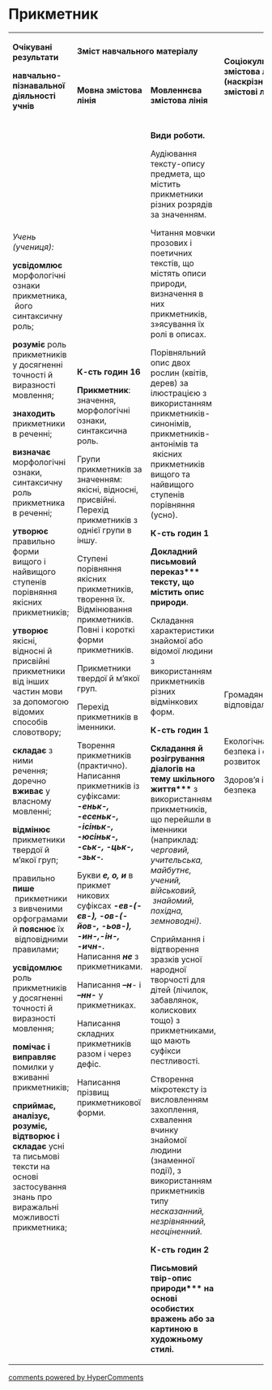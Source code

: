 <div id="hypercomments_widget" class="js-hypercomments-widget invisible"></div>

# Прикметник

<table>
<tbody>
<tr>
<td rowspan="2">
<p><strong>Очікувані результати</strong></p>
<p><strong>навчально-пізнавальної діяльності учнів </strong></p>
</td>
<td colspan="2">
<p><strong>Зміст навчального матеріалу</strong></p>
</td>
<td rowspan="2">
<p><strong>Соціокультурна змістова лінія (наскрізні змістові лінії)</strong></p>
</td>
<td rowspan="2">
<p><strong>Діяльнісна змістова лінія (компетентності)</strong></p>
</td>
</tr>
<tr>
<td>
<p><strong>Мовна змістова лінія &nbsp;</strong></p>
</td>
<td>
<p><strong>Мовленнєва змістова лінія </strong></p>
</td>
</tr>
<tr>
<td>
<p><em><span>Учень (учениця):</span></em></p>
<p><strong>усвідомлює </strong><span>морфологічні ознаки прикметника, &nbsp;його синтаксичну роль; &nbsp;</span></p>
<p><strong>розуміє</strong><span> роль прикметників у досягненні точності й виразності мовлення;</span></p>
<p><strong>знаходить</strong><span> прикметники в реченні;</span></p>
<p><strong>визначає </strong><span>морфологічні ознаки, синтаксичну роль прикметника в реченні; </span></p>
<p><strong>утворює </strong><span>правильно форми вищого і найвищого ступенів порівняння якісних прикметників; </span></p>
<p><strong>утворює</strong><span> якісні, відносні й присвійні прикметники від інших частин мови за допомогою відомих способів словотвору; </span></p>
<p><strong>складає</strong><span> з ними речення; доречно </span><strong>вживає</strong><span> у власному мовленні; &nbsp;</span></p>
<p><strong>відмінює</strong><span> прикметники твердої й м&rsquo;якої груп; </span></p>
<p><span>правильно</span><strong> пише </strong><span>&nbsp;прикметники з вивченими орфограмами й </span><strong>пояснює</strong><span> їх &nbsp;відповідними правилами; </span></p>
<p><strong>усвідомлює </strong><span>роль прикметників у досягненні точності й виразності мовлення;</span></p>
<p><strong>помічає і виправляє</strong><span> помилки у вживанні прикметників;</span></p>
<p><strong>сприймає, аналізує, розуміє, відтворює і складає</strong><span> усні та письмові тексти на основі застосування знань про виражальні можливості прикметника;</span></p>
<br /><br /></td>
<td>
<p><strong>К-сть годин 16</strong></p>
<p><strong>Прикметник</strong><span>: значення, морфологічні ознаки, синтаксична роль. </span></p>
<p><span>Групи прикметників за значенням: якісні, відносні, присвійні. Перехід прикметників з однієї групи в іншу.</span></p>
<p><span>Ступені порівняння якісних прикметників, творення їх. Відмінювання прикметників. Повні і короткі форми прикметників. </span></p>
<p><span>Прикметники твердої й м&rsquo;якої груп. </span></p>
<p><span>Перехід прикметників в іменники. </span></p>
<p><span>Творення прикметників (практично). Написання прикметників із суфіксами: </span><strong><em>-еньк-, -есеньк-, -ісіньк-, -юсіньк-, -ськ-, -цьк-, -зьк-.</em></strong></p>
<p><span>Букви </span><strong><em>е, о, и</em></strong><span> в прикмет никових суфіксах </span><strong><em>-ев-(-єв-), -ов-(-йов-, -ьов-), -ин-,-ін-, -ичн-. </em></strong><span>Написання </span><strong><em>не</em></strong> <span>з прикметниками. </span></p>
<p><span>Написання </span><strong><em>&ndash;н</em></strong><em><span>-</span></em><span> і </span><strong><em>&ndash;нн-</em></strong><span> у прикметниках.</span></p>
<p><span>Написання складних прикметників разом і через дефіс.</span></p>
<p><span>Написання прізвищ прикметникової форми.</span></p>
</td>
<td>
<p><strong>Види роботи.</strong></p>
<p><span>Аудіювання тексту-опису предмета, що містить прикметники різних розрядів за значенням. </span></p>
<p><span>Читання мовчки прозових і поетичних текстів, що містять описи природи, визначення в них прикметників, з&raquo;ясування їх ролі в описах.</span></p>
<p><span>Порівняльний опис двох рослин (квітів, дерев) за ілюстрацією з використанням прикметників-синонімів, прикметників-антонімів та &nbsp;якісних прикметників вищого та найвищого ступенів порівняння (усно).</span></p>
<p><strong>К-сть годин 1</strong></p>
<p><strong>Докладний письмовий переказ*** тексту, що містить опис природи</strong><span>. </span></p>
<p><span>Складання характеристики знайомої або відомої людини з використанням прикметників різних відмінкових форм.</span></p>
<p><strong>К-сть годин 1</strong></p>
<p><strong>Складання й розігрування діалогів на тему шкільного життя***</strong><span> з використанням прикметників, що перейшли в іменники (наприклад: </span><em><span>черговий, учительська, майбутнє, учений, військовий, &nbsp;знайомий, похідна, земноводні).</span></em></p>
<p><span>Сприймання і відтворення зразків усної народної творчості для дітей (лічилок, забавлянок, колискових тощо) з прикметниками, що мають суфікси пестливості. </span></p>
<p><span>Створення мікротексту із висловленням захоплення, схвалення вчинку знайомої людини (знаменної події), з використанням прикметників типу </span><em><span>несказанний, незрівнянний, неоціненний.</span></em></p>
<p><strong>К-сть годин 2</strong></p>
<p><strong>Письмовий твір-опис природи*** на основі особистих вражень або за картиною в художньому стилі.</strong></p>
</td>
<td>
<p><span>Громадянська відповідальність </span></p>
<br />
<p><span>Екологічна безпека і сталий розвиток </span></p>
<p><span>Здоров&rsquo;я і безпека</span></p>
</td>
<td>
<p><strong>СДМ</strong></p>
<p><strong>СГК</strong></p>
<p><strong>ЗКК</strong></p>
<p><strong>УВВЖ</strong></p>
<p><strong>КПНТ</strong></p>
<p><strong>ЗЗК</strong></p>
<p><strong>ІКК</strong></p>
</td>
</tr>
</tbody>
</table>

<div class="js-hypercomments-container">
<a href="http://hypercomments.com" class="hc-link" title="comments widget">comments powered by HyperComments</a>
</div>